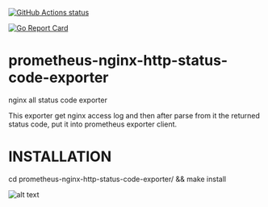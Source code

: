 <p align="left">
  <a href="https://github.com/daniele-parise/prometheus-nginx-http-status-code-exporter"><img alt="GitHub Actions status" src="https://github.com/daniele-parise/prometheus-nginx-http-status-code-exporter/workflows/build-test/badge.svg"></a>
</p>

[![Go Report Card](https://goreportcard.com/badge/github.com/daniele-parise/prometheus-nginx-http-status-code-exporter)](https://goreportcard.com/report/github.com/daniele-parise/prometheus-nginx-http-status-code-exporter)
# prometheus-nginx-http-status-code-exporter
nginx all status code exporter

This exporter get nginx access log and then after parse from it the returned status code, put it into prometheus exporter client.

# INSTALLATION
cd prometheus-nginx-http-status-code-exporter/ && make install




![alt text](https://raw.githubusercontent.com/daniele-parise/prometheus-nginx-http-status-code-exporter/master/dashboard.png)
